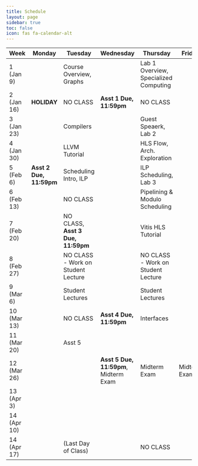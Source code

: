 ```yaml
---
title: Schedule
layout: page
sidebar: true
toc: false
icon: fas fa-calendar-alt
---
```


| Week          | Monday                |   Tuesday                             |   Wednesday                           |   Thursday                                            | Friday    |
|---------------| ----------------------|---------------------------------------|---------------------------            |-------------------------------------------------------|-----------|
|1 (Jan 9)      |                       |Course Overview, Graphs                |                                       |Lab 1 Overview, Specialized Computing                  |           |
|2 (Jan 16)     |**HOLIDAY**            | NO CLASS                              |**Asst 1 Due, 11:59pm**                |NO CLASS                                               |
|3 (Jan 23)     |                       |Compilers                              |                                       |Guest Speaerk, Lab 2                                   |
|4 (Jan 30)     |                       |LLVM Tutorial                          |                                       |HLS Flow, Arch. Exploration                            |
|5 (Feb 6)      |**Asst 2 Due, 11:59pm**|Scheduling Intro, ILP                  |                                       |ILP Scheduling, Lab 3                                  |
|6 (Feb 13)     |                       | NO CLASS                              |                                       |Pipelining & Modulo Scheduling                         |
|7 (Feb 20)     |                       | NO CLASS, **Asst 3 Due, 11:59pm**     |                                       |Vitis HLS Tutorial                                     |
|8 (Feb 27)     |                       | NO CLASS - Work on Student Lecture    |                                       |NO CLASS - Work on Student Lecture                     |
|9 (Mar 6)      |                       | Student Lectures                      |                                       |Student Lectures                                       |
|10 (Mar 13)    |                       | NO CLASS                              | **Asst 4 Due, 11:59pm**               |Interfaces                                             |
|11 (Mar 20)    |                       | Asst 5                                |                                       |                                                       |
|12 (Mar 26)    |                       |                                       | **Asst 5 Due, 11:59pm**, Midterm Exam |Midterm Exam                                           |Midterm Exam
|13 (Apr 3)     |                       |                                       |                                       |                                                       |
|14 (Apr 10)    |                       |                                       |                                       |                                                       |
|14 (Apr 17)    |                       | (Last Day of Class)                   |                                       | NO CLASS                                              |

<!-- ### 2021 Schedule -->

<!-- 
| Week          | Monday    |   Tuesday                             |   Wednesday                                       |   Thursday                                            | Friday    |
|---------------| ----------|---------------------------------------|---------------------------------------------------|-------------------------------------------------------|-----------|
|1 (Jan 11)     |           |Course Overview, Graphs                |                                                   |Specialized Computing                                  |           |
|2 (Jan 18)     |**HOLIDAY**|Compilers                              |**Asst 1 Due, 11:59pm**                            |Lab 2, LLVM Tutorial                                   |           |
|3 (Jan 25)     |           |HLS Flow, Arch. Exploration            |                                                   |Scheduling                                             |           |   
|4 (Feb 1)      |           |ILP                                    |**Asst 2 Due, 11:59pm**                            |SDC Scheduling, Lab 3                                  |           |
|5 (Feb 8)      |           |Pipelining                             |                                                   |                                      |           |
|6 (Feb 15)     |           |**NO CLASS (Monday Instruction)**      |**Asst 3 Due, 11:59pm**                            |Lab 4, Vitis HLS                                      |           | 
|7 (Feb 22)     |           |Resource Sharing and Binding           |                                                   |**Midterm Exam**                                       |           | 
|8 (Mar 1)      |           |Memory Partitioning                    |**Asst 4 Due, 11:59pm**                            |Interface Synthesis, Lab 5                             |           | 
|9 (Mar 8)      |           |Final Project Discussion               |                                                   |Student Lectures                                       |           | 
|10 (Mar 15)    |           |Student Lectures                       |**Asst 5 Due, 11:59pm**                            |Student Lectures / RTL Debug                           |           | 
|11 (Mar 22)    |           |HLS Debug                              |                                                   |Vitis/OpenCL                                           |**Project Proposal Due**            |
|12 (Mar 29)    |           |Dataflow                               |                                                   |Research Paper (Dynamic HLS)                           |           |
|13 (Apr 5)     |           |NO CLASS                               |                                                   | _Project Presentations_                               |           |
|14 (Apr 12)    |           | _Project Presentations_               |**BYU Last Day of Class**                          |                                                       |           |
|15 (Apr 19)    |           |                                       |**Final Project Report Due, 11:59pm**              |                                                       |           | -->